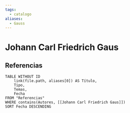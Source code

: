 ```yaml
---
tags:
  - catalogo
aliases:
  - Gauss
---
```

# Johann Carl Friedrich Gaus

## Referencias
```dataview
TABLE WITHOUT ID
    link(file.path, aliases[0]) AS Título,
    Tipo,
    Temas,
    Fecha
FROM "Referencias"
WHERE contains(Autores, [[Johann Carl Friedrich Gaus]])
SORT Fecha DESCENDING
```
